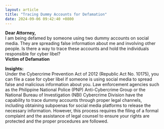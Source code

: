 ```yaml
---
layout: article
title: "Tracing Dummy Accounts for Defamation"
date: 2024-09-06 09:42:40 +0800
---
```


<p><strong>Dear Attorney,</strong><br>I am being defamed by someone using two dummy accounts on social media. They are spreading false information about me and involving other people. Is there a way to trace these accounts and hold the individuals responsible for cyber libel?<br><strong>Victim of Defamation</strong></p><p><strong>Insights:</strong><br>Under the Cybercrime Prevention Act of 2012 (Republic Act No. 10175), you can file a case for cyber libel if someone is using social media to spread false and malicious information about you. Law enforcement agencies such as the Philippine National Police (PNP) Anti-Cybercrime Group or the National Bureau of Investigation (NBI) Cybercrime Division have the capability to trace dummy accounts through proper legal channels, including obtaining subpoenas for social media platforms to release the necessary information. However, this process requires the filing of a formal complaint and the assistance of legal counsel to ensure your rights are protected and the proper procedures are followed.</p>